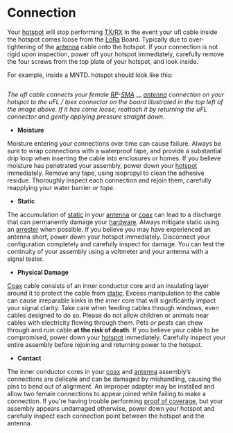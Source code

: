 # Connection

Your [hotspot](../../helium-glossary.md#hotspot) will stop performing [TX/RX](../../helium-glossary.md#tx-rx) in the event your ufl cable inside the hotspot comes loose from the [LoRa](../../helium-glossary.md#lora) Board. Typically due to over-tightening of the [antenna](../../helium-glossary.md#antenna) cable onto the hotspot. If your connection is not rigid upon inspection, power off your hotspot immediately, carefully remove the four screws from the top plate of your hotspot, and look inside.&#x20;

For example, inside a MNTD. hotspot should look like this:

<img src="https://lh4.googleusercontent.com/cYQQ44cCz4Nry4XFa66PirfO9jKWcHsp9_28sgquW0EnHAmOGsKx0YGrQjh3TEh9Tv_WouL-2ba3PlQW8d3NCe06V20RHQ_Fzws36M0q91_XnEEGZA6QQypOsUc3uxbTg0Lt9d-I2kSRpAxxRw" alt="" data-size="original">

_The ufl cable connects your female_ [_RP_](../../helium-glossary.md#rp)_-_[_SMA_](../../helium-glossary.md#sma) __ [_antenna_](../../helium-glossary.md#antenna) _connection on your hotspot to the uFL / Ipex connector on the board illustrated in the top left of the image above. If it has come loose, reattach it by returning the uFL connector and gently applying pressure straight down._

* **Moisture**&#x20;

Moisture entering your connections over time can cause failure. Always be sure to wrap connections with a waterproof tape, and provide a substantial drip loop when inserting the cable into enclosures or homes. If you believe moisture has penetrated your assembly, power down your [hotspot](../../helium-glossary.md#hotspot) immediately. Remove any tape, using isopropyl to clean the adhesive residue. Thoroughly inspect each connection and rejoin them, carefully reapplying your water barrier _or tape._

* **Static**

The accumulation of [static](../../helium-glossary.md#static) in your [antenna](../../helium-glossary.md#antenna) or [coax](../../helium-glossary.md#coax) can lead to a discharge that can permanently damage your [hardware](../../helium-glossary.md#hardware). Always mitigate static using an [arrester](../../helium-glossary.md#arrester) when possible. If you believe you may have experienced an antenna short, power down your hotspot immediately. Disconnect your configuration completely and carefully inspect for damage. You can test the continuity of your assembly using a voltmeter and your antenna with a signal tester.

* **Physical Damage**

[Coax](../../helium-glossary.md#coax) cable consists of an inner conductor core and an insulating layer around it to protect the cable from [static](../../helium-glossary.md#static). Excess manipulation to the cable can cause irreparable kinks in the inner core that will significantly impact your signal clarity. Take care when feeding cables through windows, even cables designed to do so. Please do not allow children or animals near cables with electricity flowing through them. Pets _or pests_ can chew through and ruin cable **at the risk of death**. If you believe your cable to be compromised, power down your [hotspot](../../helium-glossary.md#hotspot) immediately. Carefully inspect your entire assembly before rejoining and returning power to the hotspot.

* **Contact**

The inner conductor cores in your [coax](../../helium-glossary.md#coax) and [antenna](../../helium-glossary.md#antenna) assembly’s connections are delicate and can be damaged by mishandling, causing the pins to bend out of alignment. An improper adapter may be installed and allow two female connections to appear joined while failing to make a connection. If you're having trouble performing [proof of coverage](../../helium-glossary.md#proof-of-coverage), but your assembly appears undamaged otherwise, power down your hotspot and carefully inspect each connection point between the hotspot and the antenna.
